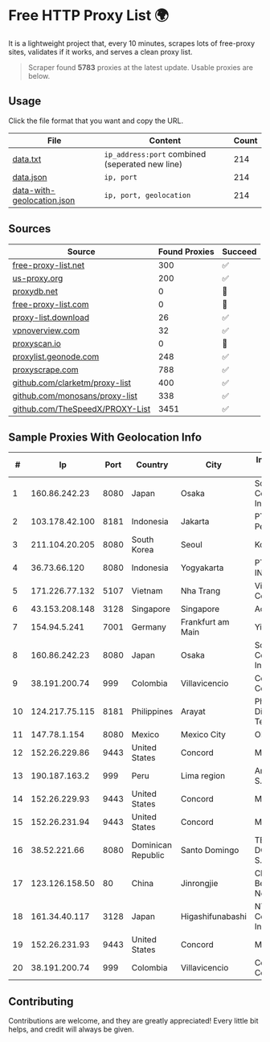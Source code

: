 
# Free HTTP Proxy List 🌍

It is a lightweight project that, every 10 minutes, scrapes lots of free-proxy sites, validates if it works, and serves a clean proxy list.


> Scraper found **5783** proxies at the latest update. Usable proxies are below.

## Usage

Click the file format that you want and copy the URL.


|File|Content|Count|
|----|-------|-----|
|[data.txt](https://raw.githubusercontent.com/themiralay/Proxy-List-World/master/data.txt)|`ip_address:port` combined (seperated new line)|214|
|[data.json](https://raw.githubusercontent.com/themiralay/Proxy-List-World/master/data.json)|`ip, port`|214|
|[data-with-geolocation.json](https://raw.githubusercontent.com/themiralay/Proxy-List-World/master/data-with-geolocation.json)|`ip, port, geolocation`|214|

## Sources

|Source|Found Proxies|Succeed|
|------|-------------|-------|
|[free-proxy-list.net](https://free-proxy-list.net)|300|✅|
|[us-proxy.org](https://www.us-proxy.org)|200|✅|
|[proxydb.net](http://proxydb.net)|0|🚫|
|[free-proxy-list.com](https://free-proxy-list.com/?page=&port=&type%5B%5D=http&type%5B%5D=https&up_time=0&search=Search)|0|🚫|
|[proxy-list.download](https://www.proxy-list.download/HTTP)|26|✅|
|[vpnoverview.com](https://vpnoverview.com/privacy/anonymous-browsing/free-proxy-servers)|32|✅|
|[proxyscan.io](https://www.proxyscan.io)|0|🚫|
|[proxylist.geonode.com](https://proxylist.geonode.com/api/proxy-list?limit=300&page=1&sort_by=lastChecked&sort_type=desc&protocols=http,https)|248|✅|
|[proxyscrape.com](https://api.proxyscrape.com/v2/?request=displayproxies&protocol=http&timeout=10000&country=all&ssl=all&anonymity=all)|788|✅|
|[github.com/clarketm/proxy-list](https://raw.githubusercontent.com/clarketm/proxy-list/master/proxy-list-raw.txt)|400|✅|
|[github.com/monosans/proxy-list](https://raw.githubusercontent.com/monosans/proxy-list/main/proxies/http.txt)|338|✅|
|[github.com/TheSpeedX/PROXY-List](https://raw.githubusercontent.com/TheSpeedX/PROXY-List/master/http.txt)|3451|✅|


## Sample Proxies With Geolocation Info

|#|Ip|Port|Country|City|Internet Service Provider|
|-|--|----|-------|----|-------------------------|
|1|160.86.242.23|8080|Japan|Osaka|Sony Network Communications Inc|
|2|103.178.42.100|8181|Indonesia|Jakarta|PT Jaring Solusi Persada|
|3|211.104.20.205|8080|South Korea|Seoul|Korea Telecom|
|4|36.73.66.120|8080|Indonesia|Yogyakarta|PT. TELKOM INDONESIA|
|5|171.226.77.132|5107|Vietnam|Nha Trang|Viettel Corporation|
|6|43.153.208.148|3128|Singapore|Singapore|Aceville Pte.ltd|
|7|154.94.5.241|7001|Germany|Frankfurt am Main|Yisu Cloud|
|8|160.86.242.23|8080|Japan|Osaka|Sony Network Communications Inc|
|9|38.191.200.74|999|Colombia|Villavicencio|Cogent Communications|
|10|124.217.75.115|8181|Philippines|Arayat|Philippine Long Distance Telephone Co.|
|11|147.78.1.154|8080|Mexico|Mexico City|ONEPROVIDER|
|12|152.26.229.86|9443|United States|Concord|MCNC|
|13|190.187.163.2|999|Peru|Lima region|Americatel Peru S.A.|
|14|152.26.229.93|9443|United States|Concord|MCNC|
|15|152.26.231.94|9443|United States|Concord|MCNC|
|16|38.52.221.66|8080|Dominican Republic|Santo Domingo|TELECABLE DOMINICANO, S.A.|
|17|123.126.158.50|80|China|Jinrongjie|China Unicom Beijing Province Network|
|18|161.34.40.117|3128|Japan|Higashifunabashi|NTT PC Communications, Inc.|
|19|152.26.231.93|9443|United States|Concord|MCNC|
|20|38.191.200.74|999|Colombia|Villavicencio|Cogent Communications|



## Contributing

Contributions are welcome, and they are greatly appreciated! Every
little bit helps, and credit will always be given.

